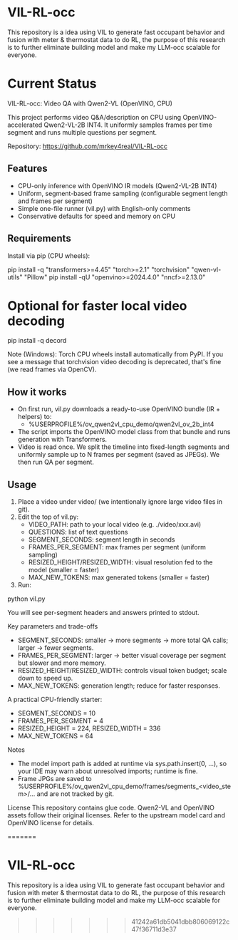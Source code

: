 # VIL-RL-occ

This repository is a idea using VIL to generate fast occupant behavior and fusion with meter & thermostat data to do RL, the purpose of this research is to further eliminate building model and make my LLM-occ scalable for everyone.

# Current Status
VIL-RL-occ: Video QA with Qwen2-VL (OpenVINO, CPU)

This project performs video Q&A/description on CPU using OpenVINO-accelerated Qwen2-VL-2B INT4. It uniformly samples frames per time segment and runs multiple questions per segment.

Repository: https://github.com/mrkey4real/VIL-RL-occ

## Features
- CPU-only inference with OpenVINO IR models (Qwen2-VL-2B INT4)
- Uniform, segment-based frame sampling (configurable segment length and frames per segment)
- Simple one-file runner (vil.py) with English-only comments
- Conservative defaults for speed and memory on CPU

## Requirements
Install via pip (CPU wheels):

pip install -q "transformers>=4.45" "torch>=2.1" "torchvision" "qwen-vl-utils" "Pillow"
pip install -qU "openvino>=2024.4.0" "nncf>=2.13.0"
# Optional for faster local video decoding
pip install -q decord

Note (Windows): Torch CPU wheels install automatically from PyPI. If you see a message that torchvision video decoding is deprecated, that's fine (we read frames via OpenCV).

## How it works
- On first run, vil.py downloads a ready-to-use OpenVINO bundle (IR + helpers) to:
  - %USERPROFILE%/ov_qwen2vl_cpu_demo/qwen2vl_ov_2b_int4
- The script imports the OpenVINO model class from that bundle and runs generation with Transformers.
- Video is read once. We split the timeline into fixed-length segments and uniformly sample up to N frames per segment (saved as JPEGs). We then run QA per segment.

## Usage
1) Place a video under video/ (we intentionally ignore large video files in git).
2) Edit the top of vil.py:
   - VIDEO_PATH: path to your local video (e.g. ./video/xxx.avi)
   - QUESTIONS: list of text questions
   - SEGMENT_SECONDS: segment length in seconds
   - FRAMES_PER_SEGMENT: max frames per segment (uniform sampling)
   - RESIZED_HEIGHT/RESIZED_WIDTH: visual resolution fed to the model (smaller = faster)
   - MAX_NEW_TOKENS: max generated tokens (smaller = faster)
3) Run:

python vil.py

You will see per-segment headers and answers printed to stdout.

Key parameters and trade-offs
- SEGMENT_SECONDS: smaller → more segments → more total QA calls; larger → fewer segments.
- FRAMES_PER_SEGMENT: larger → better visual coverage per segment but slower and more memory.
- RESIZED_HEIGHT/RESIZED_WIDTH: controls visual token budget; scale down to speed up.
- MAX_NEW_TOKENS: generation length; reduce for faster responses.

A practical CPU-friendly starter:
- SEGMENT_SECONDS = 10
- FRAMES_PER_SEGMENT = 4
- RESIZED_HEIGHT = 224, RESIZED_WIDTH = 336
- MAX_NEW_TOKENS = 64

Notes
- The model import path is added at runtime via sys.path.insert(0, ...), so your IDE may warn about unresolved imports; runtime is fine.
- Frame JPGs are saved to %USERPROFILE%/ov_qwen2vl_cpu_demo/frames/segments_<video_stem>/... and are not tracked by git.

License
This repository contains glue code. Qwen2-VL and OpenVINO assets follow their original licenses. Refer to the upstream model card and OpenVINO license for details.

=======
# VIL-RL-occ
This repository is a idea using VIL to generate fast occupant behavior and fusion with meter &amp; thermostat data to do RL, the purpose of this research is to further eliminate building model and make my LLM-occ scalable for everyone.
>>>>>>> 41242a61db5041dbb806069122c47f36711d3e37
